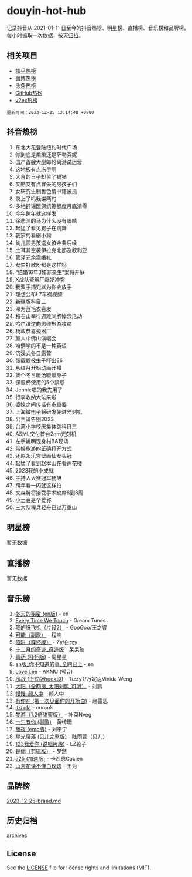 # douyin-hot-hub

记录抖音从 2021-01-11 日至今的抖音热榜、明星榜、直播榜、音乐榜和品牌榜。每小时抓取一次数据，按天[归档](archives)。

## 相关项目

- [知乎热榜](https://github.com/lonnyzhang423/zhihu-hot-hub)
- [微博热榜](https://github.com/lonnyzhang423/weibo-hot-hub)
- [头条热榜](https://github.com/lonnyzhang423/toutiao-hot-hub)
- [GitHub热榜](https://github.com/lonnyzhang423/github-hot-hub)
- [v2ex热榜](https://github.com/lonnyzhang423/v2ex-hot-hub)


`更新时间：2023-12-25 13:14:48 +0800`

## 抖音热榜

1. 东北大花登陆纽约时代广场
1. 你到底是柔柔还是萨勒芬妮
1. 国产首艘大型邮轮离港试运营
1. 这地板有点冻手啊
1. 大喜的日子却苦了猫猫
1. 又酷又有点冒失的男孩子们
1. 女研究生制售色情书籍被抓
1. 录上了吗我讲两句
1. 多地辟谣医保统筹额度月底清零
1. 今年跨年就这样发
1. 徐悲鸿的马为什么没有眼睛
1. 起猛了看见狗子在跳舞
1. 我家的看剧小狗
1. 幼儿园男孩送女孩金条后续
1. 土耳其空袭伊拉克北部及叙利亚
1. 管泽元余霜婚礼
1. 女生打散粉都是这样吗
1. “结婚16年3娃非亲生”案将开庭
1. X战队瓷器厂爆发冲突
1. 我双手插兜以为你会放手
1. 理想公布L7车祸视频
1. 新疆版科目三
1. 邓为蓝毛衣卷发
1. 积石山举行遇难同胞悼念活动
1. 哈尔滨逆向思维旅游攻略
1. 杨政恭喜瓷器厂
1. 颜人中佛山演唱会
1. 咱俩学的不是一种英语
1. 沉浸式冬日露营
1. 张靓颖被虫子吓出E6
1. 从红月开始动画开播
1. 煲个冬日暖汤暖暖身子
1. 保温杯使用的5个禁忌
1. Jennie唱的我先用了
1. 行李收纳大法来啦
1. 婆媳之间传话有多重要
1. 上海微电子将研发先进光刻机
1. 公主请告别2023
1. 台湾小学校庆集体跳科目三
1. ASML交付首台2nm光刻机
1. 左手姚明现身村BA现场
1. 带娃旅游的正确打开方式
1. 还原永乐宫壁画仙女头冠
1. 起猛了看到赵本山在看莲花楼
1. 2023我的小成就
1. 主持人大赛冠军杨旭
1. 跨年看一闪就这样拍
1. 文森特将接受手术缺席6到8周
1. 小土豆是个爱称
1. 三大队程兵轻舟已过万重山

## 明星榜

暂无数据

## 直播榜

暂无数据

## 音乐榜

1. [冬天的秘密 (en版)](https://sf6-cdn-tos.douyinstatic.com/obj/tos-cn-ve-2774/okIuMHDdzyf3FjGK4Lphe1vfHcQaPIHAg0Z4CR) - en
1. [Every Time We Touch](https://sf3-cdn-tos.douyinstatic.com/obj/tos-cn-ve-2774/ogN6lUKQeBBfEVhIOMikG1CcJjugxk1tztZyhP) - Dream Tunes
1. [我的纸飞机（片段2）](https://sf6-cdn-tos.douyinstatic.com/obj/tos-cn-ve-2774/oM2ZrKcg2CD5AeRB2gkeXOFB1IxAGJdZPazYHf) - GooGoo/王之睿
1. [可能（副歌）](https://sf6-cdn-tos.douyinstatic.com/obj/tos-cn-ve-2774/cde1731888894259b333569393c2fb51) - 程响
1. [陷阱（释怀版）](https://sf6-cdn-tos.douyinstatic.com/obj/tos-cn-ve-2774/oE8C21LeZrzKLDFfQYgMzx4GAIHageG5IzayY7) - Zy/白允y
1. [十二月的奇迹_奇迹版](https://sf6-cdn-tos.douyinstatic.com/obj/tos-cn-ve-2774/oMslvA9FBzGMGHnyUuoiiUjtIAXfMz6tzwByW8) - 呆呆破
1. [毒药 (释怀版)](https://sf6-cdn-tos.douyinstatic.com/obj/tos-cn-ve-2774/oYILMEAzspdZBIzy4frJNB8ZHPHWAhiwowd4Ad) - 周星星
1. [en版_你不知道的事_全网已上](https://sf3-cdn-tos.douyinstatic.com/obj/tos-cn-ve-2774/o4QbYLDezHUtFyDKdF9XfmPhIewaqEQAggj6Cb) - en
1. [Love Lee](https://sf3-cdn-tos.douyinstatic.com/obj/tos-cn-ve-2774/o05GbkJGbCBTdDnMtB0fwOYgkeZp23vrWQDQBS) - AKMU (악뮤)
1. [冷战 (正式版hook段)](https://sf6-cdn-tos.douyinstatic.com/obj/tos-cn-ve-2774/oMuEoiBasWApEMVDgNiI8VAByNmwo5J0pyf8Yx) - TizzyT/万妮达Vinida Weng
1. [太阳（全网搜_太阳刘鹏_可听）](https://sf3-cdn-tos.douyinstatic.com/obj/tos-cn-ve-2774/ogWbyIQnlBFImVbeDocRdCIYtBHlbJXgfZMvgz) - 刘鹏
1. [慢慢-颜人中](https://sf6-cdn-tos.douyinstatic.com/obj/tos-cn-ve-2774/ocjHNfBXdBxQNC8ZGAeoLMFTUgtBg8bkExunDC) - 颜人中
1. [有你在 (第一次见面你的开场白)](https://sf6-cdn-tos.douyinstatic.com/obj/tos-cn-ve-2774/oAthrQ3ClJBfI57uBoFEgNDYtNCZ0TSYQQfxQ0) - 赵露思
1. [it’s ok!](https://sf6-cdn-tos.douyinstatic.com/obj/tos-cn-ve-2774/0fc4d0ee28444bd0ab76e8b7c0003f52) - corook
1. [梦游（1.2倍甜蜜版）](https://sf3-cdn-tos.douyinstatic.com/obj/tos-cn-ve-2774/o4gyAUm8hwufoEABmwVIiQtHsFuGzAEEWtNMzo) - 补菜Nveg
1. [一生有你 (副歌)](https://sf3-cdn-tos.douyinstatic.com/obj/tos-cn-ve-2774/o8xzM8HLaQzgMiJ96FKAWCenIuzkFpfClDdmeW) - 黄绮珊
1. [熬夜 (emo版)](https://sf3-cdn-tos.douyinstatic.com/obj/tos-cn-ve-2774/ocQZvZErLThAfNQOtBZ178gQDfCDFBL9iB5lvY) - 刘宇宁
1. [星光降落 (贝儿完整版)](https://sf3-cdn-tos.douyinstatic.com/obj/tos-cn-ve-2774/okwB9hAwyAtsFFkFBzAX1hOOfQuIoMNs0W2Mwr) - 陆雨萱（贝儿）
1. [123我爱你 (说唱片段)](https://sf6-cdn-tos.douyinstatic.com/obj/tos-cn-ve-2774/oYCWFpY0hL9kda0dQKIGDYeKYfQmAse0DgpDjz) - LZ轮子
1. [是你（剪辑版）](https://sf6-cdn-tos.douyinstatic.com/obj/tos-cn-ve-2774/46019dae783c4c969944217fe1cfafc4) - 梦然
1. [525 (加速版)](https://sf6-cdn-tos.douyinstatic.com/obj/tos-cn-ve-2774/oIfKCtqfDyP8Vc9FpAPgWMyezT6LnDT1abRwGg) - 卡西恩Cacien
1. [山茶花读不懂白玫瑰](https://sf6-cdn-tos.douyinstatic.com/obj/tos-cn-ve-2774/osfn8B7DktrRHEPJgPCfDbw7QDQEkwC16BxZg9) - 王为

## 品牌榜

[2023-12-25-brand.md](archives/2023-12-25-brand.md)

## 历史归档

[archives](archives)

## License

See the [LICENSE](LICENSE) file for license rights and limitations (MIT).
